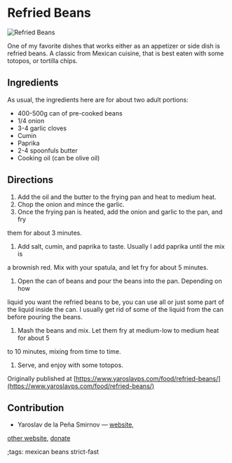 # Refried Beans

![Refried Beans](pix/refried-beans.webp)

One of my favorite dishes that works either as an appetizer or side dish is
refried beans. A classic from Mexican cuisine, that is best eaten with some
totopos, or tortilla chips.

## Ingredients

As usual, the ingredients here are for about two adult portions:

* 400-500g can of pre-cooked beans
* 1/4 onion
* 3-4 garlic cloves
* Cumin
* Paprika
* 2-4 spoonfuls butter
* Cooking oil (can be olive oil)

## Directions

1. Add the oil and the butter to the frying pan and heat to medium heat.
2. Chop the onion and mince the garlic.
3. Once the frying pan is heated, add the onion and garlic to the pan, and fry

them for about 3 minutes.

1. Add salt, cumin, and paprika to taste. Usually I add paprika until the mix is

a brownish red. Mix with your spatula, and let fry for about 5 minutes.

1. Open the can of beans and pour the beans into the pan. Depending on how

liquid you want the refried beans to be, you can use all or just some part of
the liquid inside the can. I usually get rid of some of the liquid from the
can before pouring the beans.

1. Mash the beans and mix. Let them fry at medium-low to medium heat for about 5

to 10 minutes, mixing from time to time.

1. Serve, and enjoy with some totopos.

Originally published at [https://www.yaroslavps.com/food/refried-beans/](https://www.yaroslavps.com/food/refried-beans/)

## Contribution

- Yaroslav de la Peña Smirnov — [website](https://www.yaroslavps.com/),

[other website](https://saucesource.cc/),
[donate](https://www.yaroslavps.com/donate)

;tags: mexican beans strict-fast
